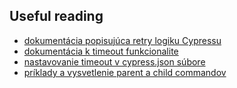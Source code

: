 ## Useful reading
* [dokumentácia popisujúca retry logiku Cypressu](https://docs.cypress.io/guides/core-concepts/retry-ability.html#Commands-vs-assertions)
* [dokumentácia k timeout funkcionalite](https://docs.cypress.io/guides/core-concepts/introduction-to-cypress.html#Timeouts)
* [nastavovanie timeout v cypress.json súbore](https://docs.cypress.io/guides/references/configuration.html#Timeouts)
* [príklady a vysvetlenie parent a child commandov](https://docs.cypress.io/guides/core-concepts/introduction-to-cypress.html#Subject-Management)
